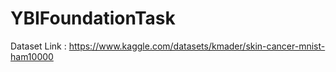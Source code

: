 # YBIFoundationTask
Dataset Link : https://www.kaggle.com/datasets/kmader/skin-cancer-mnist-ham10000
